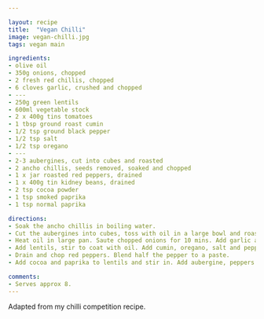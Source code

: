 ```yaml
---

layout: recipe
title:  "Vegan Chilli"
image: vegan-chilli.jpg
tags: vegan main

ingredients:
- olive oil
- 350g onions, chopped
- 2 fresh red chillis, chopped
- 6 cloves garlic, crushed and chopped
- ---
- 250g green lentils
- 600ml vegetable stock
- 2 x 400g tins tomatoes
- 1 tbsp ground roast cumin
- 1/2 tsp ground black pepper
- 1/2 tsp salt
- 1/2 tsp oregano
- ---
- 2-3 aubergines, cut into cubes and roasted
- 2 ancho chillis, seeds removed, soaked and chopped
- 1 x jar roasted red peppers, drained
- 1 x 400g tin kidney beans, drained
- 2 tsp cocoa powder
- 1 tsp smoked paprika
- 1 tsp normal paprika

directions:
- Soak the ancho chillis in boiling water.
- Cut the aubergines into cubes, toss with oil in a large bowl and roast at 200C for 20 mins.
- Heat oil in large pan. Saute chopped onions for 10 mins. Add garlic and fresh chilli, cook gently for 2 mins.
- Add lentils, stir to coat with oil. Add cumin, oregano, salt and pepper and stir. Add anchos, stock and tinned tomatoes. Bring to boil and simmer for 25 mins, covered.
- Drain and chop red peppers. Blend half the pepper to a paste.
- Add cocoa and paprika to lentils and stir in. Add aubergine, peppers and kidney beans, stir, and simmer for 20 mins or until lentils are cooked.

comments: 
- Serves approx 8.
---
```


Adapted from my chilli competition recipe.